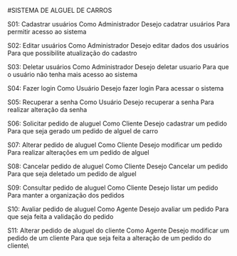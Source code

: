 #SISTEMA DE ALGUEL DE CARROS

S01: Cadastrar usuários
Como Administrador
Desejo cadatrar usuários
Para permitir acesso ao sistema

S02: Editar usuários
Como Administrador
Desejo editar dados dos usuários
Para que possibilite atualização do cadastro

S03: Deletar usuários
Como Administrador
Desejo deletar usuario
Para que o usuário não tenha mais acesso ao sistema

S04: Fazer login
Como Usuário
Desejo fazer login
Para acessar o sistema

S05: Recuperar a senha
Como Usuário
Desejo recuperar a senha
Para realizar alteração da senha

S06: Solicitar pedido de aluguel
Como Cliente
Desejo cadastrar um pedido
Para que seja gerado um pedido de alguel de carro

S07: Alterar pedido de aluguel
Como Cliente
Desejo modificar um pedido
Para realizar alterações em um pedido de alguel

S08: Cancelar pedido de aluguel
Como Cliente
Desejo Cancelar um pedido
Para que seja deletado um pedido de alguel

S09: Consultar pedido de aluguel
Como Cliente
Desejo listar um pedido
Para manter a organização dos pedidos

S10: Avaliar pedido de aluguel
Como Agente
Desejo avaliar um pedido
Para que seja feita a validação do pedido

S11: Alterar pedido de aluguel do cliente
Como Agente
Desejo modificar um pedido de um cliente
Para que seja feita a alteração de um pedido do cliente\
